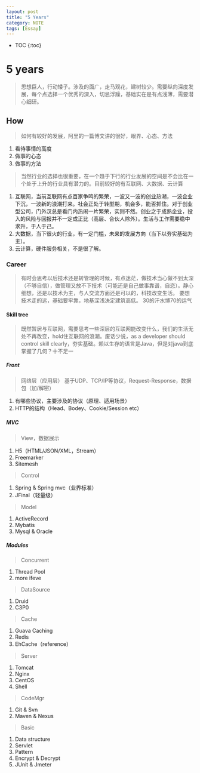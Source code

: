 ```yaml
---
layout: post
title: "5 Years"
category: NOTE
tags: [Essay]
---
```

* TOC
{:toc}
# 5 years
> 思想巨人，行动矮子。涉及的面广，走马观花，建树较少。需要纵向深度发展，每个点选择一个优秀的深入，切忌浮躁，基础实在是有点浅薄，需要潜心细研。

## How
> 如何有较好的发展，阿里的一篇博文讲的很好，眼界、心态、方法

1. 看待事情的高度
2. 做事的心态
3. 做事的方法

> 当然行业的选择也很重要，在一个趋于下行的行业发展的空间是不会比在一个处于上升的行业具有潜力的。目前较好的有互联网、大数据、云计算

1. 互联网，当前互联网有点百家争鸣的繁荣，一波又一波的创业热潮，一波企业下沉，一波新的浪潮打来。社会正处于转型期，机会多，能否抓住。对于创业型公司，门外汉总是看门内热闹一片繁荣，实则不然。创业之于成熟企业，投入的风险与回报并不一定成正比（高层、合伙人除外）。生活与工作需要稳中求升，于人于己。
2. 大数据，当下很火的行业，有一定门槛，未来的发展方向（当下以夯实基础为主）。
3. 云计算，硬件服务相关，不是很了解。

### Career
> 有时会思考以后技术还是转管理的时候，有点迷茫，做技术当心做不到太深（不够自信），做管理又放不下技术（可能还是自己做事靠谱，自恋）。静心细想，还是以技术为主，与人交流方面还是可以的，科技改变生活。
> 要想技术走的远，基础要牢靠，地基深浅决定建筑高低。
> 30的汗水博70的运气

#### Skill tree
> 既然暂居与互联网，需要思考一些深层的互联网能改变什么，我们的生活无处不再改变，hold住互联网的浪潮。废话少说，as a developer should control skill clearly，夯实基础。赖以生存的语言是Java，但是对java到底掌握了几何？十不足一

##### Front
> 网络层（应用层）
> 基于UDP、TCP/IP等协议，Request-Response，数据包（加/解密）

1. 有哪些协议，主要涉及的协议（原理、适用场景）
2. HTTP的结构（Head、Bodey、Cookie/Session etc）

##### MVC
> View，数据展示

 1. H5（HTML/JSON/XML，Stream）
 2. Freemarker
 3. Sitemesh

> Control

1. Spring & Spring mvc（业界标准）
2. JFinal（轻量级）

> Model

1. ActiveRecord
2. Mybatis
3. Mysql & Oracle

##### Modules

> Concurrent

1. Thread Pool
2. more ifeve

> DataSource

1. Druid
2. C3P0

> Cache

1. Guava Caching
2. Redis
3. EhCache（reference）

> Server

1. Tomcat
2. Nginx
3. CentOS
4. Shell

> CodeMgr

1. Git & Svn
2. Maven & Nexus

> Basic

1. Data structure
2. Servlet
3. Pattern
4. Encrypt & Decrypt
5. JUnit & Jmeter
